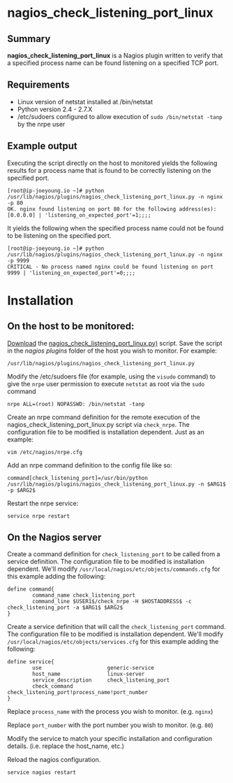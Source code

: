 # nagios_check_listening_port_linux

## Summary
**nagios_check_listening_port_linux** is a Nagios plugin written to verify that a specified process name can be found listening on a specified TCP port.

## Requirements
- Linux version of netstat installed at /bin/netstat
- Python version 2.4 - 2.7.X
- /etc/sudoers configured to allow execution of `sudo /bin/netstat -tanp` by the nrpe user

## Example output
Executing the script directly on the host to monitored yields the following results for a process name that is found to be correctly listening on the specified port.
```
[root@ip-joeyoung.io ~]# python /usr/lib/nagios/plugins/nagios_check_listening_port_linux.py -n nginx -p 80
OK. nginx found listening on port 80 for the following address(es): [0.0.0.0] | 'listening_on_expected_port'=1;;;;
```

It yields the following when the specified process name could not be found to be listening on the specified port.
```
[root@ip-joeyoung.io ~]# python /usr/lib/nagios/plugins/nagios_check_listening_port_linux.py -n nginx -p 9999
CRITICAL - No process named nginx could be found listening on port 9999 | 'listening_on_expected_port'=0;;;;
```

# Installation

## On the host to be monitored:

[Download](https://github.com/jlyoung/nagios_check_listening_port_linux/raw/master/nagios_check_listening_port_linux.py) the [nagios_check_listening_port_linux.py)](https://github.com/jlyoung/nagios_check_listening_port_linux/raw/master/nagios_check_listening_port_linux.py) script. Save the script in the *nagios plugins* folder of the host you wish to monitor.  For example:

```
/usr/lib/nagios/plugins/nagios_check_listening_port_linux.py
```

Modify the /etc/sudoers file (for example, using the `visudo` command) to give the `nrpe` user permission to execute `netstat` as root via the `sudo` command

```
nrpe ALL=(root) NOPASSWD: /bin/netstat -tanp
```

Create an nrpe command definition for the remote execution of the nagios_check_listening_port_linux.py script via `check_nrpe`.
The configuration file to be modified is installation dependent.  Just as an example:
```
vim /etc/nagios/nrpe.cfg
```

Add an nrpe command definition to the config file like so:
```
command[check_listening_port]=/usr/bin/python /usr/lib/nagios/plugins/nagios_check_listening_port_linux.py -n $ARG1$ -p $ARG2$
```

Restart the nrpe service:
```
service nrpe restart
```

## On the Nagios server

Create a command definition for `check_listening_port` to be called from a service definition.  The configuration file to be modified is installation dependent.  We'll modify `/usr/local/nagios/etc/objects/commands.cfg` for this example adding the following:
```
define command{
        command_name check_listening_port
        command_line $USER1$/check_nrpe -H $HOSTADDRESS$ -c check_listening_port -a $ARG1$ $ARG2$
}

```

Create a service definition that will call the `check_listening_port` command. The configuration file to be modified is installation dependent.  We'll modify `/usr/local/nagios/etc/objects/services.cfg` for this example adding the following:
```
define service{
        use                     generic-service
        host_name               linux-server
        service_description     check_listening_port
        check_command           check_listening_port!process_name!port_number
}
```

Replace `process_name` with the process you wish to monitor. (e.g. `nginx`)

Replace `port_number` with the port number you wish to monitor. (e.g. `80`)

Modify the service to match your specific installation and configuration details. (i.e. replace the host_name, etc.)

Reload the nagios configuration.
```
service nagios restart
```




